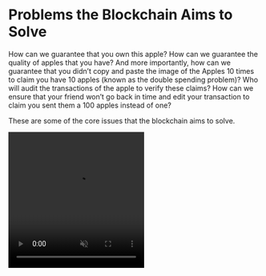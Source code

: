 # Problems the Blockchain Aims to Solve

How can we guarantee that you own this apple? How can we guarantee the quality of apples that you have? And more importantly, how can we guarantee that you didn’t copy and paste the image of the Apples 10 times to claim you have 10 apples (known as the double spending problem)? Who will audit the transactions of the apple to verify these claims? How can we ensure that your friend won’t go back in time and edit your transaction to claim you sent them a 100 apples instead of one?

These are some of the core issues that the blockchain aims to solve. 

<video className="mx-auto" loading="lazy" muted="muted" width="271" height="271" type="video/mp4" autoplay="autoplay" loop="loop" src="https://cadena.incl.us/wp-content/uploads/2021/12/problem-2.mp4" />
